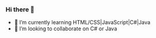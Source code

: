 ### Hi there 👋
- 🌱 I’m currently learning HTML/CSS|JavaScript|C#|Java
- 👯 I’m looking to collaborate on C# or Java
